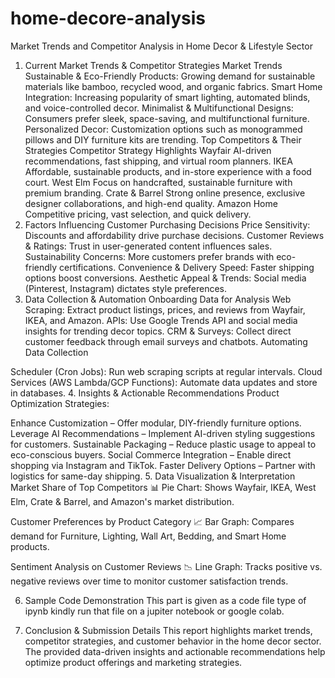 # home-decore-analysis
Market Trends and Competitor Analysis in Home Decor & Lifestyle Sector
1. Current Market Trends & Competitor Strategies
Market Trends
Sustainable & Eco-Friendly Products: Growing demand for sustainable materials like bamboo, recycled wood, and organic fabrics.
Smart Home Integration: Increasing popularity of smart lighting, automated blinds, and voice-controlled decor.
Minimalist & Multifunctional Designs: Consumers prefer sleek, space-saving, and multifunctional furniture.
Personalized Decor: Customization options such as monogrammed pillows and DIY furniture kits are trending.
Top Competitors & Their Strategies
Competitor	Strategy Highlights
Wayfair	AI-driven recommendations, fast shipping, and virtual room planners.
IKEA	Affordable, sustainable products, and in-store experience with a food court.
West Elm	Focus on handcrafted, sustainable furniture with premium branding.
Crate & Barrel	Strong online presence, exclusive designer collaborations, and high-end quality.
Amazon Home	Competitive pricing, vast selection, and quick delivery.
2. Factors Influencing Customer Purchasing Decisions
Price Sensitivity: Discounts and affordability drive purchase decisions.
Customer Reviews & Ratings: Trust in user-generated content influences sales.
Sustainability Concerns: More customers prefer brands with eco-friendly certifications.
Convenience & Delivery Speed: Faster shipping options boost conversions.
Aesthetic Appeal & Trends: Social media (Pinterest, Instagram) dictates style preferences.
3. Data Collection & Automation
Onboarding Data for Analysis
Web Scraping: Extract product listings, prices, and reviews from Wayfair, IKEA, and Amazon.
APIs: Use Google Trends API and social media insights for trending decor topics.
CRM & Surveys: Collect direct customer feedback through email surveys and chatbots.
Automating Data Collection

Scheduler (Cron Jobs): Run web scraping scripts at regular intervals.
Cloud Services (AWS Lambda/GCP Functions): Automate data updates and store in databases.
4. Insights & Actionable Recommendations
Product Optimization Strategies:

Enhance Customization – Offer modular, DIY-friendly furniture options.
Leverage AI Recommendations – Implement AI-driven styling suggestions for customers.
Sustainable Packaging – Reduce plastic usage to appeal to eco-conscious buyers.
Social Commerce Integration – Enable direct shopping via Instagram and TikTok.
Faster Delivery Options – Partner with logistics for same-day shipping.
5. Data Visualization & Interpretation
Market Share of Top Competitors
📊 Pie Chart: Shows Wayfair, IKEA, West Elm, Crate & Barrel, and Amazon's market distribution.

Customer Preferences by Product Category
📈 Bar Graph: Compares demand for Furniture, Lighting, Wall Art, Bedding, and Smart Home products.

Sentiment Analysis on Customer Reviews
📉 Line Graph: Tracks positive vs. negative reviews over time to monitor customer satisfaction trends.

6. Sample Code Demonstration
This part is given as a code file type of ipynb kindly run that file on a jupiter notebook or google colab.

7. Conclusion & Submission Details
This report highlights market trends, competitor strategies, and customer behavior in the home decor sector. The provided data-driven insights and actionable recommendations help optimize product offerings and marketing strategies.

